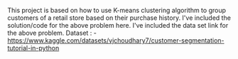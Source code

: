 This project is based on how to use K-means clustering algorithm to group customers of a retail store based on their purchase history.
I've included the solution/code for the above problem here.
I've included the data set link for the above problem.
Dataset : - https://www.kaggle.com/datasets/vjchoudhary7/customer-segmentation-tutorial-in-python
